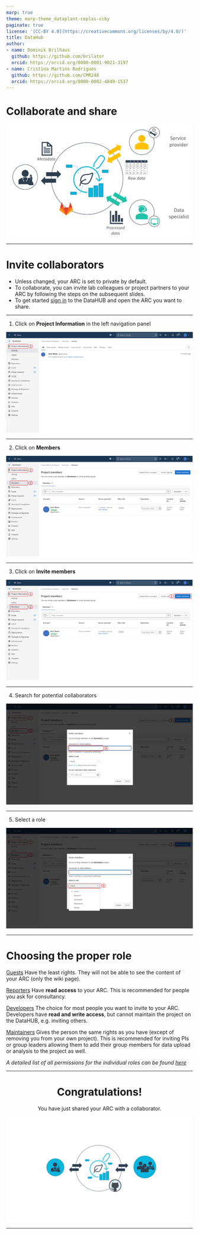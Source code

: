```yaml
---
marp: true
theme: marp-theme_dataplant-ceplas-ccby
paginate: true
license: '[CC-BY 4.0](https://creativecommons.org/licenses/by/4.0/)'
title: DataHub
author:
- name: Dominik Brilhaus
  github: https://github.com/brilator
  orcid: https://orcid.org/0000-0001-9021-3197
- name: Cristina Martins Rodrigues
  github: https://github.com/CMR248
  orcid: https://orcid.org/0000-0002-4849-1537
---
```



# Collaborate and share

![w:650](./../../../img/ARC_DataSharing_Experts02_img1.png)

---

# Invite collaborators

* Unless changed, your ARC is set to private by default.
* To collaborate, you can invite lab colleagues or project partners to your ARC by following the steps on the subsequent slides. 
* To get started [sign in](https://auth.nfdi4plants.org/realms/dataplant/login-actions/registration?client_id=account&tab_id=4bQkU161waI) to the DataHUB and open the ARC you want to share.

---

1. Click on **Project Information** in the left navigation panel

![fit w:1050](./../../../img/datahub_members_seq2.png)

---

2. Click on **Members**

![fit w:1050](./../../../img/datahub_members_seq3.png)

---

3. Click on **Invite members**

![fit w:1050](./../../../img/datahub_members_seq4.png)

---

4. Search for potential collaborators

![fit w:1050](./../../../img/datahub_members_seq5.png)

---

5. Select a role 

![fit w:1050](./../../../img/datahub_members_seq6.png)


---

# Choosing the proper role

<style scoped> section{font-size: 22px;}</style>

<u>Guests</u>
Have the least rights. They will not be able to see the content of your ARC (only the wiki page).

<u>Reporters</u>
Have **read access** to your ARC. This is recommended for people you ask for consultancy.

<u>Developers</u>
The choice for most people you want to invite to your ARC. Developers have **read and write access**, but cannot maintain the project on the DataHUB, e.g. inviting others.

<u>Maintainers</u> 
Gives the person the same rights as you have (except of removing you from your own project). This is recommended for inviting PIs or group leaders allowing them to add their group members for data upload or analysis to the project as well.

*A detailed list of all permissions for the individual roles can be found [here](https://docs.gitlab.com/ee/user/permissions.html)*

---

# <div align="center">Congratulations!</div>
<div align="center">You have just shared your ARC with a collaborator.</div>

<style scoped>

section p img {
width: 1000px;
height: 300px;
object-fit: cover;
object-position: 100% 45%;
/* display: block; */;
}
</style>

![](./../../../img/ARC_Sharing_img1.png)


---